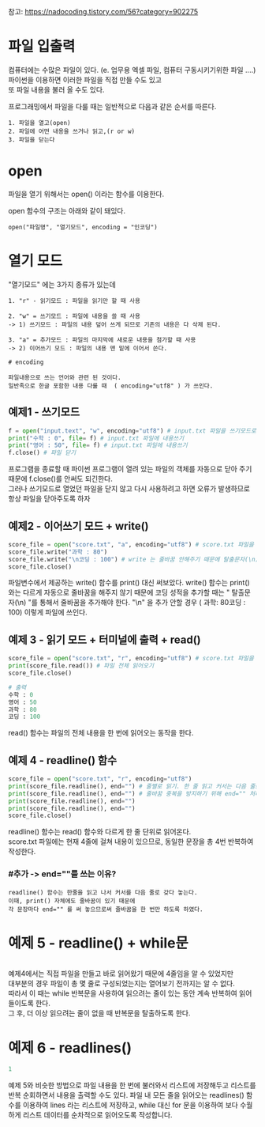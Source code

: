 참고: https://nadocoding.tistory.com/56?category=902275
# 파일 입출력

컴퓨터에는 수많은 파일이 있다. (e. 업무용 엑셀 파일, 컴퓨터 구동시키기위한 파일 ....)  
파이썬을 이용하면 이러한 파일을 직접 만들 수도 있고  
또 파일 내용을 불러 올 수도 있다.

프로그래밍에서 파일을 다룰 때는 일반적으로 다음과 같은 순서를 따른다.
```
1. 파일을 열고(open)
2. 파일에 어떤 내용을 쓰거나 읽고,(r or w)
3. 파일을 닫는다
```

# open

파일을 열기 위해서는 open() 이라는 함수를 이용한다.  

open 함수의 구조는 아래와 같이 돼있다.
``` 
open("파일명", "열기모드", encoding = "인코딩")
```

# 열기 모드
"열기모드" 에는 3가지 종류가 있는데
```
1. "r" - 읽기모드 : 파일을 읽기만 할 때 사용

2. "w" = 쓰기모드 : 파일에 내용을 쓸 때 사용 
-> 1) 쓰기모드 : 파일의 내용 덮어 쓰게 되므로 기존의 내용은 다 삭제 된다.
    
3. "a" = 추가모드 : 파일의 마지막에 새로운 내용을 첨가할 때 사용 
-> 2) 이어쓰기 모드 : 파일의 내용 맨 밑에 이어서 쓴다.

# encoding

파일내용으로 쓰는 언어와 관련 된 것이다.
일반족으로 한글 포함한 내용 다룰 때  ( encoding="utf8" ) 가 쓰인다.
```

## 예제1 - 쓰기모드
``` python
f = open("input.text", "w", encoding="utf8") # input.txt 파일을 쓰기모드로 열기 , encoding="utf8" -> 한글 포함한 내용 다룰 때 쓰임
print("수학 : 0", file= f) # input.txt 파일에 내용쓰기 
print("영어 : 50", file= f) # input.txt 파일에 내용쓰기 
f.close() # 파일 닫기
```
프로그램을 종료할 때 파이썬 프로그램이 열려 있는 파일의 객체를 자동으로 닫아 주기 때문에 f.close()를 안써도 되긴한다.  
그러나 쓰기모드로 열었던 파일을 닫지 않고 다시 사용하려고 하면 오류가 발생하므로 항상 파일을 닫아주도록 하자


## 예제2 - 이어쓰기 모드 + write()

``` python
score_file = open("score.txt", "a", encoding="utf8") # score.txt 파일을 쓰기("a") 모드로 열기
score_file.write("과학 : 80")
score_file.write("\n코딩 : 100") # write 는 줄바꿈 안해주기 때문에 탈출문자(\n)로 줄바꿈 추가
score_file.close()
```
파일변수에서 제공하는 write() 함수를 print() 대신 써보았다.
write() 함수는 print() 와는 다르게 자동으로 줄바꿈을 해주지 않기 때문에 
코딩 성적을 추가할 때는 " 탈출문자(\n) "를 통해서 줄바꿈을 추가해야 한다.
"\n" 을 추가 안할 경우 ( 과학: 80코딩 : 100) 이렇게 파일에 쓰인다.

## 예제 3 -  읽기 모드 + 터미널에 출력 + read()
``` python
score_file = open("score.txt", "r", encoding="utf8") # score.txt 파일을 읽기("r") 모드로 열기
print(score_file.read()) # 파일 전체 읽어오기
score_file.close()

# 출력
수학 : 0
영어 : 50
과학 : 80
코딩 : 100
```
read() 함수는 파일의 전체 내용을 한 번에 읽어오는 동작을 한다. 

## 예제 4 - readline() 함수

``` python
score_file = open("score.txt", "r", encoding="utf8")
print(score_file.readline(), end="") # 줄별로 읽기. 한 줄 읽고 커서는 다음 줄로 이동
print(score_file.readline(), end="") # 줄바꿈 중복을 방지하기 위해 end="" 처리
print(score_file.readline(), end="")
print(score_file.readline(), end="")
score_file.close()
```

readline() 함수는 read() 함수와 다르게 한 줄 단위로 읽어온다.  
score.txt 파일에는 현재 4줄에 걸쳐 내용이 있으므로, 동일한 문장을 총 4번 반복하여 작성한다.

### #추가 -> end=""를 쓰는 이유?
```
readline() 함수는 한줄을 읽고 나서 커서를 다음 줄로 갖다 놓는다. 
이때, print() 자체에도 줄바꿈이 있기 때문에 
각 문장마다 end="" 를 써 놓으므로써 줄바꿈을 한 번만 하도록 하였다.
```
# 예제 5 - readline() + while문

``` python

```
예제4에서는 직접 파일을 만들고 바로 읽어왔기 때문에 4줄임을 알 수 있었지만  
대부분의 경우 파일이 총 몇 줄로 구성되었는지는 열어보기 전까지는 알 수 없다.  
따라서 이 때는 while 반복문을 사용하여 읽으려는 줄이 있는 동안 계속 반복하여 읽어들이도록 한다.  
그 후, 더 이상 읽으려는 줄이 없을 때 반복문을 탈출하도록 한다.

# 예제 6 - readlines()
``` python
1
```
예제 5와 비슷한 방법으로 파일 내용을 한 번에 불러와서 리스트에 저장해두고 리스트를 반복 순회하면서 내용을 출력할 수도 있다. 
파일 내 모든 줄을 읽어오는 readlines() 함수를 이용하여 lines 라는 리스트에 저장하고, while 대신 for 문을 이용하여 
보다 수월하게 리스트 데이터를 순차적으로 읽어오도록 작성합니다.
